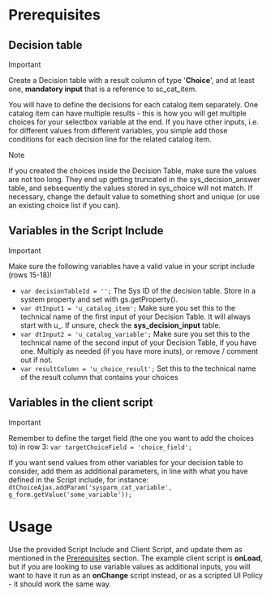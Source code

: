 # Prerequisites
## Decision table
> [!IMPORTANT]
> Create a Decision table with a result column of type '**Choice**', and at least one, **mandatory input** that is a reference to sc_cat_item.

You will have to define the decisions for each catalog item separately. One catalog item can have multiple results - this is how you will get multiple choices for your selectbox variable at the end.
If you have other inputs, i.e. for different values from different variables, you simple add those conditions for each decision line for the related catalog item.
> [!NOTE]
> If you created the choices inside the Decision Table, make sure the values are not too long. They end up getting truncated in the sys_decision_answer table, and sebsequently the values stored in sys_choice will not match. If necessary, change the default value to something short and unique (or use an existing choice list if you can).

## Variables in the Script Include
> [!IMPORTANT]
> Make sure the following variables have a valid value in your script include (rows 15-18)!
* `var decisionTableId = '';`  The Sys ID of the decision table. Store in a system property and set with gs.getProperty().
* `var dtInput1 = 'u_catalog_item';`  Make sure you set this to the technical name of the first input of your Decision Table. It will always start with u_. If unsure, check the **sys_decision_input** table.
* `var dtInput2 = 'u_catalog_variable';` Make sure you set this to the technical name of the second input of your Decision Table, if you have one. Multiply as needed (if you have more inuts), or remove / comment out if not.
* `var resultColumn = 'u_choice_result';` Set this to the technical name of the result column that contains your choices

## Variables in the client script
> [!IMPORTANT]
> Remember to define the target field (the one you want to add the choices to) in row 3: `var targetChoiceField = 'choice_field';`

If you want send values from other variables for your decision table to consider, add them as additional parameters, in line with what you have defined in the Script include, for instance: `dtChoiceAjax.addParam('sysparm_cat_variable', g_form.getValue('some_variable'));`

# Usage
Use the provided Script Include and Client Script, and update them as mentioned in the [Prerequisites](#prerequisites) section. The example client script is **onLoad**, but if you are looking to use variable values as additional inputs, you will want to have it run as an **onChange** script instead, or as a scripted UI Policy - it should work the same way.
